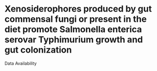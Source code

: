 # Xenosiderophores produced by gut commensal fungi or present in the diet promote Salmonella enterica serovar Typhimurium growth and gut colonization

Data Availability
